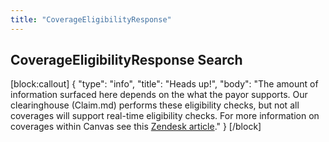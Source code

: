 ```yaml
---
title: "CoverageEligibilityResponse"
---
```


## CoverageEligibilityResponse Search
[block:callout]
{
  "type": "info",
  "title": "Heads up!",
  "body": "The amount of information surfaced here depends on the what the payor supports. Our clearinghouse (Claim.md) performs these eligibility checks, but not all coverages will support real-time eligibility checks. For more information on coverages within Canvas see this [Zendesk article](https://canvas-medical.zendesk.com/hc/en-us/articles/4408206355603-Patient-Coverages-2-0)."
}
[/block]